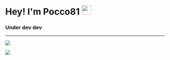 # Hey! I'm Pocco81 <img src="https://raw.githubusercontent.com/vatsa287/vatsa287/master/assets/Hi.gif?raw=true" width="30px">

### Under dev dev

---

<p align="left">
<img src ="https://github-readme-stats.vercel.app/api?username=Pocco81&show_icons=true&theme=radical">
</p>

<p align="left">
<img src ="https://github-readme-stats.vercel.app/api/top-langs/?username=Pocco81&layout=compact&langs_count=8&theme=radical">
</p>
